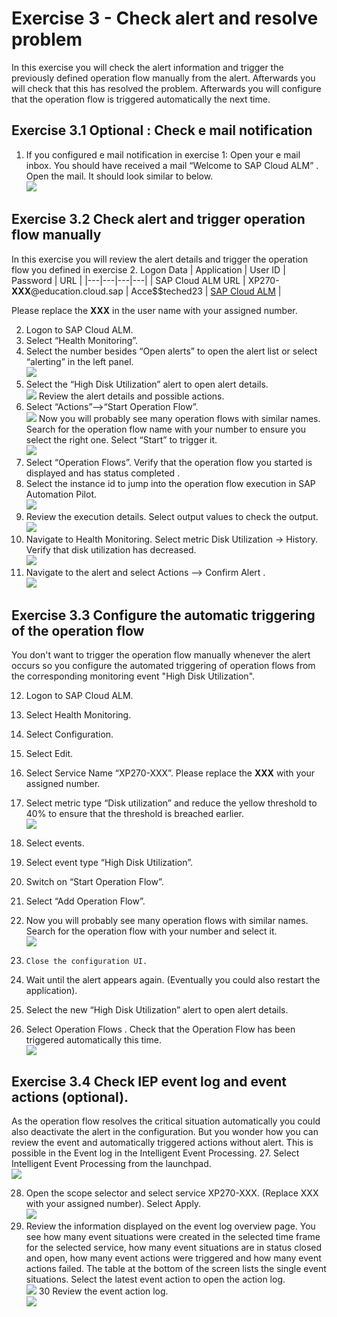 # Exercise 3 - Check alert and resolve problem

In this exercise you will check the alert information and trigger the previously defined operation flow manually from the alert. Afterwards you will check that this has resolved the problem. Afterwards you will configure that the operation flow is triggered automatically the next time.
## Exercise 3.1 Optional : Check e mail notification 
1.	If you configured e mail notification in exercise 1:
Open your e mail inbox. You should have received a mail “Welcome to SAP Cloud ALM” . Open the mail. It should look similar to below.
<br>![](/exercises/ex3/images/001.png)

## Exercise 3.2 Check alert and trigger operation flow manually
In this exercise you will review the alert details and trigger the operation flow you defined in exercise 2.
Logon Data
| Application | User ID | Password | URL |
|---|---|---|---|
| SAP Cloud ALM URL | XP270-**XXX**@education.cloud.sap | Acce$$teched23 | [SAP Cloud ALM](https://ad263-ptnlz9xc.eu10.alm.cloud.sap/launchpad) |

Please replace the **XXX** in the user name with your assigned number.

2.	Logon to SAP Cloud ALM.
3.	Select “Health Monitoring”.
4.	Select the number besides “Open alerts” to open the alert list or select “alerting” in the left panel.
<br>![](/exercises/ex3/images/002.png)
5.	Select the “High Disk Utilization” alert to open alert details.
<br>![](/exercises/ex3/images/003.png)
Review the alert details and possible actions.
6.	Select “Actions”-->“Start Operation Flow”.
<br>![](/exercises/ex3/images/004.png)
	Now you will probably see many operation flows with similar names. Search for the operation flow name with your number to ensure you select the right one. Select “Start” to trigger it.
<br>![](/exercises/ex3/images/006.png)
7.	Select “Operation Flows”. Verify that the operation flow you started is displayed and has status completed .
8.	Select the instance id to jump into the operation flow execution in SAP Automation Pilot.
<br>![](/exercises/ex3/images/007.png)
9.	Review the execution details. Select output values to check the output.
<br>![](/exercises/ex3/images/008.png)
10.	Navigate to Health Monitoring. Select metric Disk Utilization -> History. Verify that disk utilization has decreased.
<br>![](/exercises/ex3/images/009.png)
11.	Navigate  to the alert and select Actions --> Confirm Alert .
<br>![](/exercises/ex3/images/005.png)
## Exercise 3.3 Configure the automatic triggering of the operation flow
You don't want to trigger the operation flow manually whenever the alert occurs so you configure the automated triggering of operation flows from the corresponding monitoring event "High Disk Utilization".

12.	Logon to SAP Cloud ALM.

13.	Select Health Monitoring.

14.	Select Configuration.
15.	Select Edit.
16.	Select Service Name “XP270-XXX”. Please replace the **XXX** with your assigned number.
17.	Select metric type “Disk utilization” and reduce the yellow threshold to 40% to ensure that the threshold is breached earlier.
<br>![](/exercises/ex3/images/010.png)
18.	Select events.
19.	Select event type “High Disk Utilization”.
20.	Switch on “Start Operation Flow”.
21.	Select “Add Operation Flow”.
22.	Now you will probably see many operation flows with similar names. Search for the operation flow with your number and select it.
<br>![](/exercises/ex3/images/011.png)

23.     Close the configuration UI.
24.	Wait until the alert appears again. (Eventually you could also restart the application).
25.	Select the new “High Disk Utilization” alert to open alert details.
26.	Select Operation Flows . Check that the Operation Flow has been triggered automatically this time. 
<br>![](/exercises/ex3/images/006.png)
## Exercise 3.4 Check IEP event log and event actions (optional).
As the operation flow resolves the critical situation automatically you could also deactivate the alert in the configuration.
But you wonder how you can review the event and automatically triggered actions without alert. This is possible in the Event log in the Intelligent Event Processing.
27. Select Intelligent Event Processing from the launchpad.
<br>![](/exercises/ex3/images/013.png)

28. Open the scope selector and select service XP270-XXX. (Replace XXX with your assigned number). Select Apply.
<br>![](/exercises/ex3/images/014.png)
29. Review the information displayed on the  event log overview page. You see how many event situations were created in the selected time frame for the selected service, how many event situations are in status closed and open, how many event actions were triggered and how many event actions failed. The table at the bottom of the screen lists the single event situations. Select the latest event action to open the action log.
<br>![](/exercises/ex3/images/015.png)
30 Review the event action log.
<br>![](/exercises/ex3/images/016.png)

